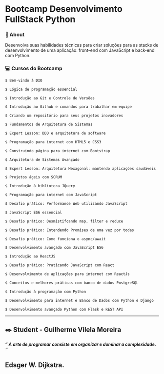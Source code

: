 # Bootcamp Desenvolvimento FullStack Python

### :scroll: About

Desenvolva suas habilidades técnicas para criar soluções para as stacks de desenvolvimento de uma aplicação: front-end com JavaScript e back-end com Python.

### :computer: Cursos do Bootcamp

```bash
$ Bem-vindo à DIO

$ Lógica de programação essencial

$ Introdução ao Git e Controle de Versões

$ Introdução ao Github e comandos para trabalhar em equipe

$ Criando um repositório para seus projetos inovadores

$ Fundamentos de Arquitetura de Sistemas

$ Expert Lesson: DDD e arquitetura de software

$ Programação para internet com HTML5 e CSS3

$ Construindo página para internet com Bootstrap

$ Arquitetura de Sistemas Avançado

$ Expert Lesson: Arquitetura Hexagonal: mantendo aplicações saudáveis

$ Projetos ágeis com SCRUM

$ Introdução à biblioteca JQuery

$ Programação para internet com JavaScript

$ Desafio prático: Performance Web utilizando JavaScript

$ JavaScript ES6 essencial

$ Desafio prático: Desmistifcando map, filter e reduce

$ Desafio prático: Entendendo Promises de uma vez por todas

$ Desafio prático: Como funciona o async/await

$ Desenvolvimento avançado com JavaScript ES6

$ Introdução ao ReactJS

$ Desafio prático: Praticando JavaScript com React

$ Desenvolvimento de aplicações para internet com ReactJs

$ Conceitos e melhores práticas com banco de dados PostgreSQL

$ Introdução à programação com Python

$ Desenvolvimento para internet e Banco de Dados com Python e Django

$ Desenvolvimento avançado Python com Flask e REST API
```
---

## :black_nib: Student - Guilherme Vilela Moreira

##### ” A arte de programar consiste em organizar e dominar a complexidade. “
Edsger W. Dijkstra.
---